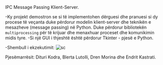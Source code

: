 IPC Message Passing Klient-Server.

-Ky projekt demostron se si të implementohen dërguesi dhe pranuesi si dy procese të veçanta duke përdorur modelin klient-server dhe teknikën e mesazheve (message passing) në Python. Duke përdorur bibliotekën `multiprocessing` për të krijuar dhe menaxhuar proceset dhe komunikimin midis tyre.
-Si një GUI i thjeshtë është përdorur Tkinter - pjesë e Python.

-Shembull i ekzekutimit:
![sc](https://github.com/BlertaLutolli/SistemeOperative_Gr_14/assets/122494705/e8a84813-b64b-411c-95ac-0c7ed91b61f3)

Pjesëmarrësit:
Dituri Kodra, Blerta Lutolli, Dren Morina dhe Endrit Kastrati.
